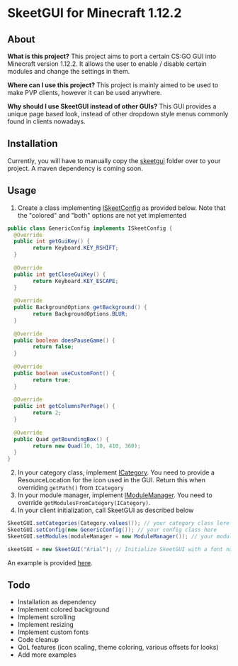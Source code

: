# SkeetGUI for Minecraft 1.12.2
## About
**What is this project?**
This project aims to port a certain CS:GO GUI into Minecraft version 1.12.2. It allows the user to enable / disable certain modules and change the settings in them.

**Where can I use this project?**
This project is mainly aimed to be used to make PVP clients, however it can be used anywhere.

**Why should I use SkeetGUI instead of other GUIs?**
This GUI provides a unique page based look, instead of other dropdown style menus commonly found in clients nowadays.

## Installation
Currently, you will have to manually copy the [skeetgui](src/main/java/me/leon/skeetgui) folder over to your project. A maven dependency is coming soon.

## Usage
1. Create a class implementing [ISkeetConfig](src/main/java/me/leon/skeetgui/gui/generic/ISkeetConfig.java) as provided below.
Note that the "colored" and "both" options are not yet implemented
```java
public class GenericConfig implements ISkeetConfig {  
  @Override  
  public int getGuiKey() {  
        return Keyboard.KEY_RSHIFT;  
  }  
  
  @Override  
  public int getCloseGuiKey() {  
        return Keyboard.KEY_ESCAPE;  
  }  
  
  @Override  
  public BackgroundOptions getBackground() {  
        return BackgroundOptions.BLUR;  
  }  
  
  @Override  
  public boolean doesPauseGame() {  
        return false;  
  }  
  
  @Override  
  public boolean useCustomFont() {  
        return true;  
  }  
  
  @Override  
  public int getColumnsPerPage() {  
        return 2;  
  }  
  
  @Override  
  public Quad getBoundingBox() {  
        return new Quad(10, 10, 410, 360);  
  }  
}
```
2. In your category class, implement [ICategory](src/main/java/me/leon/skeetgui/gui/generic/ICategory.java). 
You need to provide a ResourceLocation for the icon used in the GUI.
Return this when overriding `getPath()` from `ICategory`
3. In your module manager, implement [IModuleManager](src/main/java/me/leon/skeetgui/gui/generic/IModuleManager.java). You need to override `getModulesFromCategory(ICategory)`. 
4. In your client initialization, call SkeetGUI as described below
```java
SkeetGUI.setCategories(Category.values()); // your category class lere
SkeetGUI.setConfig(new GenericConfig()); // your config class here
SkeetGUI.setModules(moduleManager = new ModuleManager()); // your module manager here

skeetGUI = new SkeetGUI("Arial"); // Initialize SkeetGUI with a font name
```
An example is provided [here](src/main/java/me/leon/example).

## Todo
 - Installation as dependency
 - Implement colored background
 - Implement scrolling
 - Implement resizing
 - Implement custom fonts
 - Code cleanup
 - QoL features (icon scaling, theme coloring, various offsets for looks)
 - Add more examples
